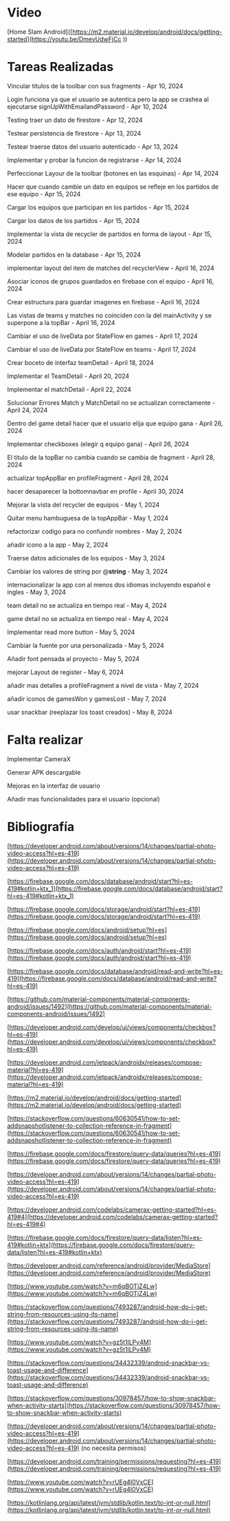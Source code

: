 # Video

[Home Slam Android]([https://m2.material.io/develop/android/docs/getting-started](https://youtu.be/DmevUdwFjCc
))

# Tareas Realizadas

Vincular titulos de la toolbar con sus fragments - Apr 10, 2024

Login funciona ya que el usuario se autentica pero la app se crashea al ejecutarse signUpWithEmailandPassword - Apr 10, 2024

Testing traer un dato de firestore - Apr 12, 2024

Testear persistencia de firestore - Apr 13, 2024

Testear traerse datos del usuario autenticado - Apr 13, 2024

Implementar y probar la funcion de registrarse - Apr 14, 2024

Perfeccionar Layour de la toolbar (botones en las esquinas) - Apr 14, 2024

Hacer que cuando cambie un dato en equipos se refleje en los partidos de ese equipo - Apr 15, 2024

Cargar los equipos que participan en los partidos - Apr 15, 2024

Cargar los datos de los partidos - Apr 15, 2024

Implementar la vista de recycler de partidos en forma de layout - Apr 15, 2024

Modelar partidos en la database - Apr 15, 2024

implementar layout del item de matches del recyclerView - April 16, 2024

Asociar iconos de grupos guardados en firebase con el equipo - April 16, 2024

Crear estructura para guardar imagenes en firebase - April 16, 2024

Las vistas de teams y matches no coinciden con la del mainActivity y se superpone a la topBar - April 16, 2024

Cambiar el uso de liveData por StateFlow en games - April 17, 2024

Cambiar el uso de liveData por StateFlow en teams - April 17, 2024

Crear boceto de interfaz teamDetail - April 18, 2024

Implementar el TeamDetail - April 20, 2024

Implementar el matchDetail - April 22, 2024

Solucionar Errores Match y MatchDetail no se actualizan correctamente - April 24, 2024

Dentro del game detail hacer que el usuario elija que equipo gana - April 26, 2024

Implementar checkboxes (elegir q equipo gana) - April 26, 2024

El titulo de la topBar no cambia cuando se cambia de fragment - April 28, 2024

actualizar topAppBar en profileFragment - April 28, 2024

hacer desaparecer la bottomnavbar en profile - April 30, 2024

Mejorar la vista del recycler de equipos - May 1, 2024

Quitar menu hambuguesa de la topAppBar - May 1, 2024

refactorizar codigo para no confundir nombres - May 2, 2024

añadir icono a la app - May 2, 2024

Traerse datos adicionales de los equipos - May 3, 2024

Cambiar los valores de string por @**string** - May 3, 2024

internacionalizar la app con al menos dos idiomas incluyendo español e ingles - May 3, 2024

team detail no se actualiza en tiempo real - May 4, 2024

game detail no se actualiza en tiempo real - May 4, 2024

Implementar read more button - May 5, 2024

Cambiar la fuente por una personalizada - May 5, 2024

Añadir font pensada al proyecto - May 5, 2024

mejorar Layout de register - May 6, 2024

añadir mas detalles a profileFragment a nivel de vista - May 7, 2024

añadir iconos de gamesWon y gamesLost - May 7, 2024

usar snackbar (reeplazar los toast creados) - May 8, 2024


# Falta realizar

Implementar CameraX

Generar APK descargable

Mejoras en la interfaz de usuario

Añadir mas funcionalidades para el usuario (opcional)

# Bibliografía

[https://developer.android.com/about/versions/14/changes/partial-photo-video-access?hl=es-419](https://developer.android.com/about/versions/14/changes/partial-photo-video-access?hl=es-419)

[https://firebase.google.com/docs/database/android/start?hl=es-419#kotlin+ktx_1](https://firebase.google.com/docs/database/android/start?hl=es-419#kotlin+ktx_1)

[https://firebase.google.com/docs/storage/android/start?hl=es-419](https://firebase.google.com/docs/storage/android/start?hl=es-419)

[https://firebase.google.com/docs/android/setup?hl=es](https://firebase.google.com/docs/android/setup?hl=es)

[https://firebase.google.com/docs/auth/android/start?hl=es-419](https://firebase.google.com/docs/auth/android/start?hl=es-419)

[https://firebase.google.com/docs/database/android/read-and-write?hl=es-419](https://firebase.google.com/docs/database/android/read-and-write?hl=es-419)

[https://github.com/material-components/material-components-android/issues/1492](https://github.com/material-components/material-components-android/issues/1492)

[https://developer.android.com/develop/ui/views/components/checkbox?hl=es-419](https://developer.android.com/develop/ui/views/components/checkbox?hl=es-419)

[https://developer.android.com/jetpack/androidx/releases/compose-material?hl=es-419](https://developer.android.com/jetpack/androidx/releases/compose-material?hl=es-419)

[https://m2.material.io/develop/android/docs/getting-started](https://m2.material.io/develop/android/docs/getting-started)

[https://stackoverflow.com/questions/60630541/how-to-set-addsnapshotlistener-to-collection-reference-in-fragment](https://stackoverflow.com/questions/60630541/how-to-set-addsnapshotlistener-to-collection-reference-in-fragment)

[https://firebase.google.com/docs/firestore/query-data/queries?hl=es-419](https://firebase.google.com/docs/firestore/query-data/queries?hl=es-419)

[https://developer.android.com/about/versions/14/changes/partial-photo-video-access?hl=es-419](https://developer.android.com/about/versions/14/changes/partial-photo-video-access?hl=es-419)

[https://developer.android.com/codelabs/camerax-getting-started?hl=es-419#4](https://developer.android.com/codelabs/camerax-getting-started?hl=es-419#4)

[https://firebase.google.com/docs/firestore/query-data/listen?hl=es-419#kotlin+ktx](https://firebase.google.com/docs/firestore/query-data/listen?hl=es-419#kotlin+ktx)

[https://developer.android.com/reference/android/provider/MediaStore](https://developer.android.com/reference/android/provider/MediaStore)

[https://www.youtube.com/watch?v=m6qBOTjZ4Lw](https://www.youtube.com/watch?v=m6qBOTjZ4Lw)

[https://stackoverflow.com/questions/7493287/android-how-do-i-get-string-from-resources-using-its-name](https://stackoverflow.com/questions/7493287/android-how-do-i-get-string-from-resources-using-its-name)

[https://www.youtube.com/watch?v=gz5t1lLPv4M](https://www.youtube.com/watch?v=gz5t1lLPv4M)

[https://stackoverflow.com/questions/34432339/android-snackbar-vs-toast-usage-and-difference](https://stackoverflow.com/questions/34432339/android-snackbar-vs-toast-usage-and-difference)

[https://stackoverflow.com/questions/30978457/how-to-show-snackbar-when-activity-starts](https://stackoverflow.com/questions/30978457/how-to-show-snackbar-when-activity-starts)

[https://developer.android.com/about/versions/14/changes/partial-photo-video-access?hl=es-419](https://developer.android.com/about/versions/14/changes/partial-photo-video-access?hl=es-419) (no necesita permisos)

[https://developer.android.com/training/permissions/requesting?hl=es-419](https://developer.android.com/training/permissions/requesting?hl=es-419)

[https://www.youtube.com/watch?v=rUEg4I0VxCE](https://www.youtube.com/watch?v=rUEg4I0VxCE)

[https://kotlinlang.org/api/latest/jvm/stdlib/kotlin.text/to-int-or-null.html](https://kotlinlang.org/api/latest/jvm/stdlib/kotlin.text/to-int-or-null.html)
